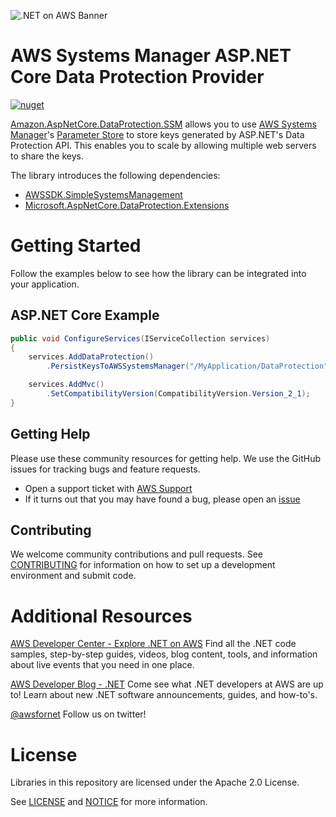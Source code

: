 ![.NET on AWS Banner](./logo.png ".NET on AWS")

# AWS Systems Manager ASP.NET Core Data Protection Provider
[![nuget](https://img.shields.io/nuget/v/Amazon.AspNetCore.DataProtection.SSM.svg)](https://www.nuget.org/packages/Amazon.AspNetCore.DataProtection.SSM/)

[Amazon.AspNetCore.DataProtection.SSM](https://www.nuget.org/packages/Amazon.AspNetCore.DataProtection.SSM/) allows you to use [AWS Systems Manager](https://aws.amazon.com/systems-manager/)'s [Parameter Store](https://docs.aws.amazon.com/systems-manager/latest/userguide/systems-manager-paramstore.html) to store keys generated by ASP.NET's Data Protection API.
This enables you to scale by allowing multiple web servers to share the keys.

The library introduces the following dependencies:

* [AWSSDK.SimpleSystemsManagement](https://www.nuget.org/packages/AWSSDK.SimpleSystemsManagement/)
* [Microsoft.AspNetCore.DataProtection.Extensions](https://www.nuget.org/packages/Microsoft.AspNetCore.DataProtection.Extensions/)

# Getting Started

Follow the examples below to see how the library can be integrated into your application.

## ASP.NET Core Example
```csharp
public void ConfigureServices(IServiceCollection services)
{
    services.AddDataProtection()
        .PersistKeysToAWSSystemsManager("/MyApplication/DataProtection");

    services.AddMvc()
        .SetCompatibilityVersion(CompatibilityVersion.Version_2_1);
}
```
## Getting Help

Please use these community resources for getting help. We use the GitHub issues
for tracking bugs and feature requests.

* Open a support ticket with [AWS Support](https://console.aws.amazon.com/support/home#/)
* If it turns out that you may have found a bug,
  please open an [issue](https://github.com/aws/aws-ssm-data-protection-provider-for-aspnet/issues/new)

## Contributing

We welcome community contributions and pull requests. See
[CONTRIBUTING](./CONTRIBUTING.md) for information on how to set up a development
environment and submit code.

# Additional Resources

[AWS Developer Center - Explore .NET on AWS](https://aws.amazon.com/developer/language/net/)
Find all the .NET code samples, step-by-step guides, videos, blog content, tools, and information about live events that you need in one place.

[AWS Developer Blog - .NET](https://aws.amazon.com/blogs/developer/category/programing-language/dot-net/)
Come see what .NET developers at AWS are up to!  Learn about new .NET software announcements, guides, and how-to's.

[@awsfornet](https://twitter.com/awsfornet)
Follow us on twitter!

# License

Libraries in this repository are licensed under the Apache 2.0 License.

See [LICENSE](./LICENSE) and [NOTICE](./NOTICE) for more information.
